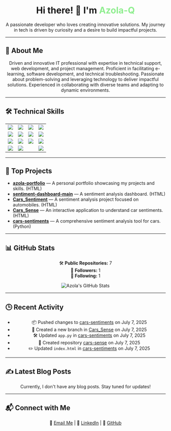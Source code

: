 <!-- README.md -->

<div align="center">
  <h1>Hi there! 👋 I'm <span style="color:#90ee90;">Azola-Q</span></h1>
  <p>A passionate developer who loves creating innovative solutions. My journey in tech is driven by curiosity and a desire to build impactful projects.</p>
</div>

---

## 📌 About Me

<div align="center">
Driven and innovative IT professional with expertise in technical support, web development, and project management. Proficient in facilitating e-learning, software development, and technical troubleshooting. Passionate about problem-solving and leveraging technology to deliver impactful solutions. Experienced in collaborating with diverse teams and adapting to dynamic environments.
</div>

---

## 🛠️ Technical Skills

<div align="center">

<table>
  <tr>
    <td><img src="https://img.shields.io/badge/Python-90ee90?style=for-the-badge&logo=python&logoColor=white"/></td>
    <td><img src="https://img.shields.io/badge/Java-90ee90?style=for-the-badge&logo=java&logoColor=white"/></td>
    <td><img src="https://img.shields.io/badge/Visual%20Basics-90ee90?style=for-the-badge&logo=visualstudio&logoColor=white"/></td>
    <td><img src="https://img.shields.io/badge/HTML/CSS/Bootstrap-90ee90?style=for-the-badge&logo=bootstrap&logoColor=white"/></td>
  </tr>
  <tr>
    <td><img src="https://img.shields.io/badge/JavaScript-90ee90?style=for-the-badge&logo=javascript&logoColor=white"/></td>
    <td><img src="https://img.shields.io/badge/Flask-90ee90?style=for-the-badge&logo=flask&logoColor=white"/></td>
    <td><img src="https://img.shields.io/badge/Django-90ee90?style=for-the-badge&logo=django&logoColor=white"/></td>
    <td><img src="https://img.shields.io/badge/MySQL-90ee90?style=for-the-badge&logo=mysql&logoColor=white"/></td>
  </tr>
  <tr>
    <td><img src="https://img.shields.io/badge/WordPress-90ee90?style=for-the-badge&logo=wordpress&logoColor=white"/></td>
    <td><img src="https://img.shields.io/badge/Streamlit-90ee90?style=for-the-badge&logo=streamlit&logoColor=white"/></td>
    <td><img src="https://img.shields.io/badge/Git-90ee90?style=for-the-badge&logo=git&logoColor=white"/></td>
    <td><img src="https://img.shields.io/badge/Render-90ee90?style=for-the-badge&logo=render&logoColor=white"/></td>
  </tr>
  <tr>
    <td><img src="https://img.shields.io/badge/API%20Integration-90ee90?style=for-the-badge"/></td>
    <td colspan="2"><img src="https://img.shields.io/badge/No--Code%20Tools(Lovable,Make,Landbot)-90ee90?style=for-the-badge"/></td>
    <td><img src="https://img.shields.io/badge/AI%20APIs(Cohere,OpenAI,Hugging%20Face)-90ee90?style=for-the-badge"/></td>
  </tr>
</table>

</div>

---

## 🚀 Top Projects



- [**azola-portfolio**](https://github.com/Azola-Q/azola-portfolio) — A personal portfolio showcasing my projects and skills. (HTML)  
- [**sentiment-dashboard-main**](https://github.com/Azola-Q/sentiment-dashboard-main) — A sentiment analysis dashboard. (HTML)  
- [**Cars_Sentiment**](https://github.com/Azola-Q/Cars_Sentiment) — A sentiment analysis project focused on automobiles. (HTML)  
- [**Cars_Sense**](https://github.com/Azola-Q/Cars_Sense) — An interactive application to understand car sentiments. (HTML)  
- [**cars-sentiments**](https://github.com/Azola-Q/cars-sentiments) — A comprehensive sentiment analysis tool for cars. (Python)  



---

## 📊 GitHub Stats

<div align="center">

🛠️ **Public Repositories:** 7  
👥 **Followers:** 1  
🔄 **Following:** 1  

<p>
  <img src="https://github-readme-stats.vercel.app/api?username=Azola-Q&show_icons=true&theme=radical" alt="Azola's GitHub Stats">
</p>

</div>

---

## 🕒 Recent Activity

<div align="center">

- 📦 Pushed changes to [cars-sentiments](https://github.com/Azola-Q/cars-sentiments) on July 7, 2025  
- 🌱 Created a new branch in [Cars_Sense](https://github.com/Azola-Q/Cars_Sense) on July 7, 2025  
- 🛠️ Updated `app.py` in [cars-sentiments](https://github.com/Azola-Q/cars-sentiments) on July 7, 2025  
- 🚀 Created repository [cars-sense](https://github.com/Azola-Q/cars-sense) on July 7, 2025  
- ✏️ Updated `index.html` in [cars-sentiments](https://github.com/Azola-Q/cars-sentiments) on July 7, 2025  

</div>

---

## ✍️ Latest Blog Posts

<div align="center">

Currently, I don't have any blog posts. Stay tuned for updates!

</div>

---

## 📬 Connect with Me

<div align="center">

💌 [Email Me](mailto:azolaqakaqu@gmail.com)  | 🔗 [LinkedIn](http://www.linkedin.com/in/azola-qakaqu-b82320234) | 🐙 [GitHub](https://github.com/Azola-Q)

</div>
